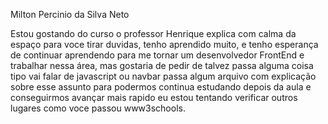 Milton Percinio da Silva Neto

Estou gostando do curso o professor Henrique explica com calma da espaço para voce tirar duvidas, tenho aprendido muito,
e tenho esperança de continuar aprendendo para me tornar um desenvolvedor FrontEnd e trabalhar nessa área, mas gostaria 
de pedir de talvez passa alguma coisa tipo vai falar de javascript ou navbar passa algum arquivo com explicação sobre esse assunto para podermos continua estudando depois da aula e conseguirmos avançar mais rapido eu estou tentando verificar outros lugares como voce passou www3schools.